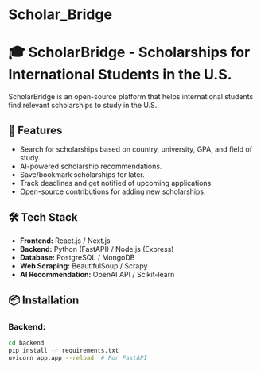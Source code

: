 # Scholar_Bridge
# 🎓 ScholarBridge - Scholarships for International Students in the U.S.

ScholarBridge is an open-source platform that helps international students find relevant scholarships to study in the U.S.

## 🚀 Features
- Search for scholarships based on country, university, GPA, and field of study.
- AI-powered scholarship recommendations.
- Save/bookmark scholarships for later.
- Track deadlines and get notified of upcoming applications.
- Open-source contributions for adding new scholarships.

## 🛠️ Tech Stack
- **Frontend:** React.js / Next.js
- **Backend:** Python (FastAPI) / Node.js (Express)
- **Database:** PostgreSQL / MongoDB
- **Web Scraping:** BeautifulSoup / Scrapy
- **AI Recommendation:** OpenAI API / Scikit-learn

## 📦 Installation

### Backend:
```sh
cd backend
pip install -r requirements.txt
uvicorn app:app --reload  # For FastAPI
